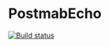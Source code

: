 # PostmabEcho
[![Build status](https://ci.appveyor.com/api/projects/status/emxenc3q530yrsb3?svg=true)](https://ci.appveyor.com/project/DmitryMikita/postmabecho)
